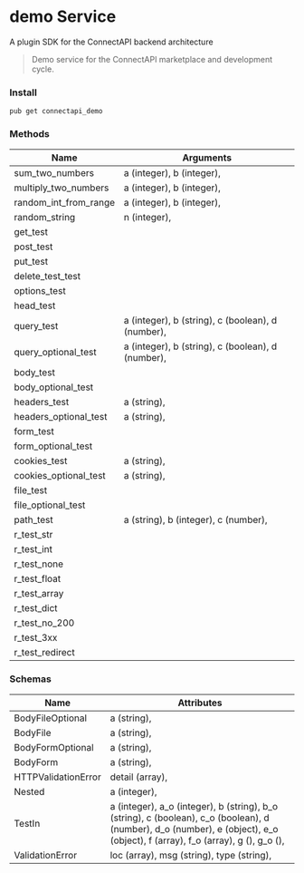 # demo Service
A plugin SDK for the ConnectAPI backend architecture

> Demo service for the ConnectAPI marketplace and development cycle.


### Install
```
pub get connectapi_demo
```


### Methods
| Name         | Arguments |
---|---
 sum_two_numbers |  a (integer), b (integer),
 multiply_two_numbers |  a (integer), b (integer),
 random_int_from_range |  a (integer), b (integer),
 random_string |  n (integer),
 get_test | 
 post_test | 
 put_test | 
 delete_test_test | 
 options_test | 
 head_test | 
 query_test |  a (integer), b (string), c (boolean), d (number),
 query_optional_test |  a (integer), b (string), c (boolean), d (number),
 body_test | 
 body_optional_test | 
 headers_test |  a (string),
 headers_optional_test |  a (string),
 form_test | 
 form_optional_test | 
 cookies_test |  a (string),
 cookies_optional_test |  a (string),
 file_test | 
 file_optional_test | 
 path_test |  a (string), b (integer), c (number),
 r_test_str | 
 r_test_int | 
 r_test_none | 
 r_test_float | 
 r_test_array | 
 r_test_dict | 
 r_test_no_200 | 
 r_test_3xx | 
 r_test_redirect | 



### Schemas
| Name  | Attributes |
---|---
BodyFileOptional |  a (string), 
BodyFile |  a (string), 
BodyFormOptional |  a (string), 
BodyForm |  a (string), 
HTTPValidationError |  detail (array), 
Nested |  a (integer), 
TestIn |  a (integer),  a_o (integer),  b (string),  b_o (string),  c (boolean),  c_o (boolean),  d (number),  d_o (number),  e (object),  e_o (object),  f (array),  f_o (array),  g (),  g_o (), 
ValidationError |  loc (array),  msg (string),  type (string), 
